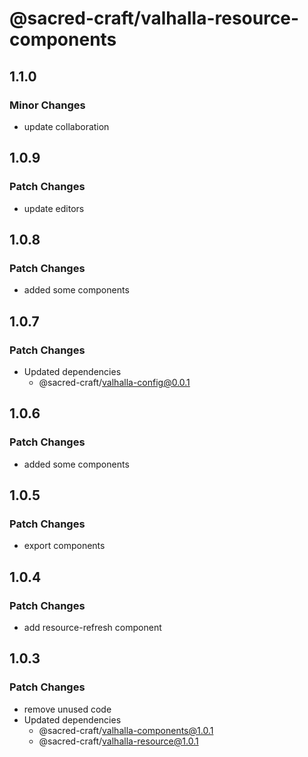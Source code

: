 # @sacred-craft/valhalla-resource-components

## 1.1.0

### Minor Changes

- update collaboration

## 1.0.9

### Patch Changes

- update editors

## 1.0.8

### Patch Changes

- added some components

## 1.0.7

### Patch Changes

- Updated dependencies
  - @sacred-craft/valhalla-config@0.0.1

## 1.0.6

### Patch Changes

- added some components

## 1.0.5

### Patch Changes

- export components

## 1.0.4

### Patch Changes

- add resource-refresh component

## 1.0.3

### Patch Changes

- remove unused code
- Updated dependencies
  - @sacred-craft/valhalla-components@1.0.1
  - @sacred-craft/valhalla-resource@1.0.1
